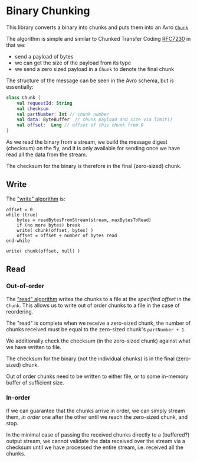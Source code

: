 # Binary Chunking

This library converts a binary into chunks and puts them into an Avro
[`Chunk`](https://github.com/corda/corda-api/blob/release/os/5.0/data/avro-schema/src/main/resources/avro/net/corda/data/chunking/Chunk.avsc)

The algorithm is simple and similar to Chunked Transfer Coding
[RFC7230](https://datatracker.ietf.org/doc/html/rfc7230#page-36) in that we:

* send a payload of bytes
* we can get the size of the payload from its type
* we send a zero sized payload in a `Chunk` to denote the final chunk

The structure of the message can be seen in the Avro schema, but is essentially:

```kotlin
class Chunk {
    val requestId: String
    val checksum
    val partNumber: Int // chunk number
    val data: ByteBuffer  // chunk payload and size via limit()
    val offset:  Long // offset of this chunk from 0            
}
```

As we read the binary from a stream, we build the message digest (checksum) on the
fly, and it is only available for sending once we have read all the data from the stream.

The checksum for the binary is therefore in the final (zero-sized) chunk. 

## Write

The ["write" algorithm](https://github.com/corda/corda-runtime-os/blob/89b29448165e91576682d65e9ee4b205fedc071e/libs/chunking/src/main/kotlin/net/corda/chunking/impl/ChunkWriterImpl.kt#L47) is:

```
offset = 0
while (true)
    bytes = readBytesFromStream(stream, maxBytesToRead)
    if (no more bytes) break
    write( chunk(offset, bytes) )
    offset = offset + number of bytes read
end-while 

write( chunk(offset, null) )
```

## Read

### Out-of-order

The ["read" algorithm](https://github.com/corda/corda-runtime-os/blob/89b29448165e91576682d65e9ee4b205fedc071e/libs/chunking/src/main/kotlin/net/corda/chunking/impl/ChunkReaderImpl.kt#L35)
writes the chunks to a file at the _specified offset_ in the `Chunk`.  This allows us to write out of order chunks 
to a file in the case of reordering.

The "read" is complete when we receive a zero-sized chunk, the number of chunks received must be equal to 
the zero-sized chunk's `partNumber + 1`. 

We additionally check the checksum (in the zero-sized chunk) against what we have written to file.

The checksum for the binary (not the individual chunks) is in the final (zero-sized) chunk.

Out of order chunks need to be written to either file, or to some in-memory buffer of sufficient size.

### In-order

If we can guarantee that the chunks arrive in order, we can simply stream them, _in order_ one after the other until 
we reach the zero-sized chunk, and stop.

In the minimal case of passing the received chunks directly to a (buffered?) output stream, we cannot validate
the data received over the stream via a checksum until we have processed the entire stream, i.e. received
all the chunks.
